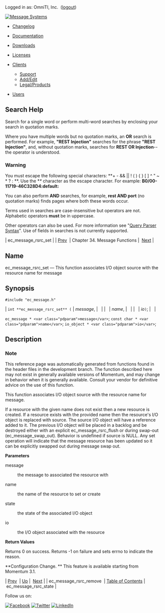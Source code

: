 Logged in as: OmniTI, Inc.  ([logout](https://support.messagesystems.com/logout.php))

[![Message Systems](https://support.messagesystems.com/images/ms-white205.png)](https://support.messagesystems.com/start.php) 

*   [Changelog](https://support.messagesystems.com/start.php?show=changelog)
*   [Documentation](https://support.messagesystems.com/docs/)
*   [Downloads](https://support.messagesystems.com/start.php)

*   [Licenses](https://support.messagesystems.com/license_summary.php)
*   <a href="">Clients</a>
    *   [Support](https://support.messagesystems.com/cs.php)
    *   [Add/Edit](https://support.messagesystems.com/edit_client.php)
    *   [Legal/Products](https://support.messagesystems.com/edit_products.php)
*   [Users](https://support.messagesystems.com/edit_customer.php)

## Search Help

Search for a single word or perform multi-word searches by enclosing your search in quotation marks.

Where you have multiple words but no quotation marks, an **OR** search is performed. For example, **"REST Injection"** searches for the phrase **"REST Injection"**, and, without quotation marks, searches for **REST OR Injection**--the operator is understood.

### Warning

You must escape the following special characters: **+ - && || ! ( ) { } [ ] ^ " ~ * ? : \**. Use the **\** character as the escape character. For example: **B0/00-11719-46C328D4\:default\:**

You can also perform **AND** searches, for example, **rest AND port** (no quotation marks) finds pages where both these words occur.

Terms used in searches are case-insensitive but operators are not. Alphabetic operators **must** be in uppercase.

Other operators can also be used. For more information see "[Query Parser Syntax](https://lucene.apache.org/core/old_versioned_docs/versions/3_0_0/queryparsersyntax.html)". Use of fields in searches is not currently supported.

| ec_message_rsrc_set |
| [Prev](apis.ec_message_rsrc_remove.php)  | Chapter 34. Message Functions |  [Next](apis.ec_message_rsrc_state.php) |

<a name="apis.ec_message_rsrc_set"></a>
## Name

ec_message_rsrc_set — This function associates I/O object source with the resource name for message

## Synopsis

`#include "ec_message.h"`

| `int **ec_message_rsrc_set** (` | <var class="pdparam">message</var>, |   |
|   | <var class="pdparam">name</var>, |   |
|   | <var class="pdparam">io</var>`)`; |   |

`ec_message * <var class="pdparam">message</var>`;
`const char * <var class="pdparam">name</var>`;
`io_object * <var class="pdparam">io</var>`;<a name="idp29421472"></a>
## Description

### Note

This reference page was automatically generated from functions found in the header files in the development branch. The function described here may not exist in generally available versions of Momentum, and may change in behavior when it is generally available. Consult your vendor for definitive advice on the use of this function.

This function associates I/O object source with the resource name for message.

If a resource with the given name does not exist then a new resource is created. If a resource exists with the provided name then the resource's I/O object is replaced with source. The source I/O object will have a reference added to it. The previous I/O object will be placed in a backlog and be destroyed either with an explicit ec_message_rsrc_flush or during swap-out (ec_message_swap_out). Behavior is undefined if source is NULL. Any set operation will indicate that the message resource has been updated so it can be explicitly swapped out during message swap out.

**Parameters**

<dl class="variablelist">

<dt>message</dt>

<dd>

the message to associated the resource with

</dd>

<dt>name</dt>

<dd>

the name of the resource to set or create

</dd>

<dt>state</dt>

<dd>

the state of the associated I/O object

</dd>

<dt>io</dt>

<dd>

the I/O object associated with the resource

</dd>

</dl>

**Return Values**

Returns 0 on success. Returns -1 on failure and sets errno to indicate the reason.

**Configuration Change. ** This feature is available starting from Momentum 3.1.

| [Prev](apis.ec_message_rsrc_remove.php)  | [Up](ec_message.php) |  [Next](apis.ec_message_rsrc_state.php) |
| ec_message_rsrc_remove  | [Table of Contents](index.php) |  ec_message_rsrc_state |

Follow us on:

[![Facebook](https://support.messagesystems.com/images/icon-facebook.png)](http://www.facebook.com/messagesystems) [![Twitter](https://support.messagesystems.com/images/icon-twitter.png)](http://twitter.com/#!/MessageSystems) [![LinkedIn](https://support.messagesystems.com/images/icon-linkedin.png)](http://www.linkedin.com/company/message-systems)